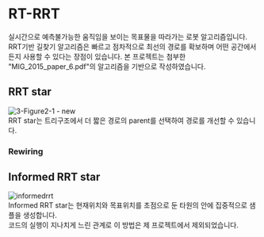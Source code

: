 # RT-RRT
실시간으로 예측불가능한 움직임을 보이는 목표물을 따라가는 로봇 알고리즘입니다.  
RRT기반 길찾기 알고리즘은 빠르고 점차적으로 최선의 경로를 확보하며 어떤 공간에서든지 사용할 수 있다는 장점이 있습니다.
본 프로젝트는 첨부한 "MIG_2015_paper_6.pdf"의 알고리즘을 기반으로 작성하였습니다.
## RRT star
![3-Figure2-1 - new](https://user-images.githubusercontent.com/49792776/83969472-2ba21b80-a90b-11ea-937d-8f5dfb7c3362.png)  
RRT star는 트리구조에서 더 짧은 경로의 parent를 선택하여 경로를 개선할 수 있습니다.  
### Rewiring

## Informed RRT star
![informedrrt](https://user-images.githubusercontent.com/49792776/83969712-707a8200-a90c-11ea-91a1-756242717796.PNG)  
Informed RRT star는 현재위치와 목표위치를 초점으로 둔 타원의 안에 집중적으로 샘플을 생성합니다.  
코드의 실행이 지나치게 느린 관계로 이 방법은 제 프로젝트에서 제외되었습니다.
